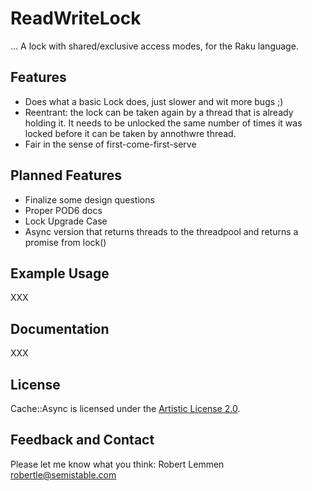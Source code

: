 # ReadWriteLock

... A lock with shared/exclusive access modes, for the Raku language.

## Features

* Does what a basic Lock does, just slower and wit more bugs ;)
* Reentrant: the lock can be taken again by a thread that is already holding it.
  It needs to be unlocked the same number of times it was locked before it can
  be taken by annothwre thread.
* Fair in the sense of first-come-first-serve

## Planned Features

* Finalize some design questions
* Proper POD6 docs
* Lock Upgrade Case
* Async version that returns threads to the threadpool and returns a promise
  from lock()

## Example Usage

XXX

## Documentation

XXX

## License

Cache::Async is licensed under the [Artistic License 2.0](https://opensource.org/licenses/Artistic-2.0).

## Feedback and Contact

Please let me know what you think: Robert Lemmen <robertle@semistable.com>
